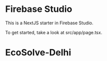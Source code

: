# Firebase Studio

This is a NextJS starter in Firebase Studio.

To get started, take a look at src/app/page.tsx.
# EcoSolve-Delhi
